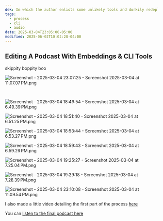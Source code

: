 ```yaml
---
dek: In which the author enlists some unlikely tools and dorkily redeploys them to make a podcast worth listening to
tags:
  - process
  - cli
  - audio
date: 2025-03-04T23:05:00-05:00
modified: 2025-06-02T10:02:28-04:00
---
```


## Editing A Podcast With Embeddings & CLI Tools

skippity boppity boo

![Screenshot - 2025-03-04 23:07:25 - Screenshot 2025-03-04 at 11.07.07 PM.png](http://res.cloudinary.com/ejf/image/upload/v1741147644/Screenshot_2025-03-04_at_11.07.07_PM.png)

 

![Screenshot - 2025-03-04 18:49:54 - Screenshot 2025-03-04 at 6.49.39 PM.png](http://res.cloudinary.com/ejf/image/upload/v1741132193/Screenshot_2025-03-04_at_6.49.39_PM.png)

![Screenshot - 2025-03-04 18:51:40 - Screenshot 2025-03-04 at 6.51.25 PM.png](http://res.cloudinary.com/ejf/image/upload/v1741132298/Screenshot_2025-03-04_at_6.51.25_PM.png)

![Screenshot - 2025-03-04 18:53:44 - Screenshot 2025-03-04 at 6.53.27 PM.png](http://res.cloudinary.com/ejf/image/upload/v1741132422/Screenshot_2025-03-04_at_6.53.27_PM.png)

![Screenshot - 2025-03-04 18:59:43 - Screenshot 2025-03-04 at 6.59.26 PM.png](http://res.cloudinary.com/ejf/image/upload/v1741132782/Screenshot_2025-03-04_at_6.59.26_PM.png)

![Screenshot - 2025-03-04 19:25:27 - Screenshot 2025-03-04 at 7.25.04 PM.png](http://res.cloudinary.com/ejf/image/upload/v1741134325/Screenshot_2025-03-04_at_7.25.04_PM.png)

![Screenshot - 2025-03-04 19:29:18 - Screenshot 2025-03-04 at 7.28.39 PM.png](http://res.cloudinary.com/ejf/image/upload/v1741134557/Screenshot_2025-03-04_at_7.28.39_PM.png)

![Screenshot - 2025-03-04 23:10:08 - Screenshot 2025-03-04 at 11.09.54 PM.png](http://res.cloudinary.com/ejf/image/upload/v1741147807/Screenshot_2025-03-04_at_11.09.54_PM.png)

I also made a little video detailing the first part of the process [here](https://www.youtube.com/shorts/NuBRBJ7mh1g)

You can [listen to the final podcast here](https://r2.ejfox.com/metaverse_backrooms_final.mp3)